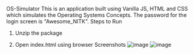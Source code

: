 OS-Simulator
This is an application built using Vanilla JS, HTML and CSS which simulates the Operating Systems Concepts. The password for the login screen is "Awesome_NITK".
Steps to Run
1) Unzip the package

2) Open index.html using browser
Screenshots
![image](https://github.com/05bhavyapatel/OS-Simulator/assets/157796955/bcbccee9-6408-4551-9235-516359ddce11)
![image](https://github.com/05bhavyapatel/OS-Simulator/assets/157796955/01077660-6982-4d08-8314-ae00c718c9ef)

